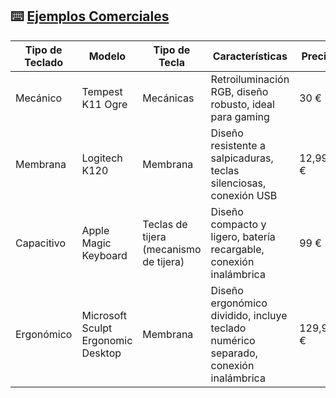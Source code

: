 ## ⌨️ [Ejemplos Comerciales](README.md)

| Tipo de Teclado | Modelo | Tipo de Tecla | Características | Precio |
|-----------------|--------|--------------|-----------------|---------|
| Mecánico | Tempest K11 Ogre | Mecánicas | Retroiluminación RGB, diseño robusto, ideal para gaming | 30 € |
| Membrana | Logitech K120 | Membrana | Diseño resistente a salpicaduras, teclas silenciosas, conexión USB | 12,99 € |
| Capacitivo | Apple Magic Keyboard | Teclas de tijera (mecanismo de tijera) | Diseño compacto y ligero, batería recargable, conexión inalámbrica | 99 € |
| Ergonómico | Microsoft Sculpt Ergonomic Desktop | Membrana | Diseño ergonómico dividido, incluye teclado numérico separado, conexión inalámbrica | 129,99 € |
